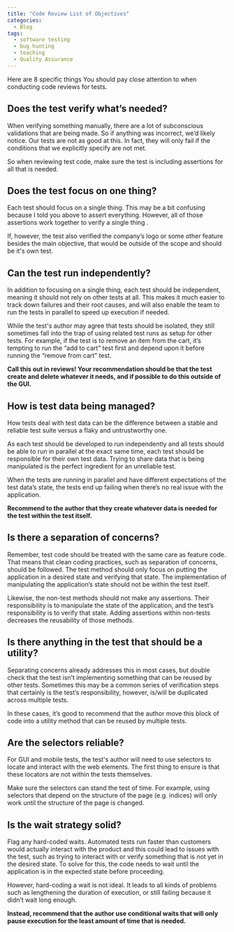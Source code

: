 ```yaml
---
title: "Code Review List of Objectives"
categories:
  - Blog
tags:
  - software testing
  - bug hunting
  - teaching
  - Quality Assurance
---
```


Here are 8 specific things You should pay close attention to when conducting code reviews for tests.


<h2>Does the test verify what’s needed?</h2>

When verifying something manually, there are a lot of subconscious validations that are being made. So if anything was incorrect, we’d likely notice. Our tests are not as good at this. In fact, they will only fail if the conditions that we explicitly specify are not met. 

So when reviewing test code, make sure the test is including assertions for all that is needed.

<h2>Does the test focus on one thing?</h2>

Each test should focus on a single thing. This may be a bit confusing because I told you above to assert everything. However, all of those assertions work together to verify a single thing .

If, however, the test also verified the company’s logo or some other feature besides the main objective, that would be outside of the scope and should be it's own test.

<h2>Can the test run independently?</h2>

In addition to focusing on a single thing, each test should be independent, meaning it should not rely on other tests at all. This makes it much easier to track down failures and their root causes, and will also enable the team to run the tests in parallel to speed up execution if needed.

While the test's author may agree that tests should be isolated, they still sometimes fall into the trap of using related test runs as setup for other tests. For example, if the test is to remove an item from the cart, it’s tempting to run the “add to cart” test first and depend upon it before running the “remove from cart” test. 

<b>Call this out in reviews! Your recommendation should be that the test create and delete whatever it needs, and if possible to do this outside of the GUI.</b>

<h2>How is test data being managed?</h2>

How tests deal with test data can be the difference between a stable and reliable test suite versus a flaky and untrustworthy one. 

As each test should be developed to run independently and all tests should be able to run in parallel at the exact same time, each test should be responsible for their own test data. Trying to share data that is being manipulated is the perfect ingredient for an unreliable test. 

When the tests are running in parallel and have different expectations of the test data’s state, the tests end up failing when there’s no real issue with the application. 

<b>Recommend to the author that they create whatever data is needed for the test within the test itself.</b>

<h2>Is there a separation of concerns?</h2>

Remember, test code should be treated with the same care as feature code. That means that clean coding practices, such as separation of concerns, should be followed. The test method should only focus on putting the application in a desired state and verifying that state. The implementation of manipulating the application’s state should not be within the test itself.

Likewise, the non-test methods should not make any assertions. Their responsibility is to manipulate the state of the application, and the test’s responsibility is to verify that state. Adding assertions within non-tests decreases the reusability of those methods.

<h2>Is there anything in the test that should be a utility?</h2>

Separating concerns already addresses this in most cases, but double check that the test isn’t implementing something that can be reused by other tests. Sometimes this may be a common series of verification steps that certainly is the test’s responsibility, however, is/will be duplicated across multiple tests.

In these cases, it’s good to recommend that the author move this block of code into a utility method that can be reused by multiple tests.

<h2>Are the selectors reliable?</h2>

For GUI and mobile tests, the test's author will need to use selectors to locate and interact with the web elements. The first thing to ensure is that these locators are not within the tests themselves. 

Make sure the selectors can stand the test of time. For example, using selectors that depend on the structure of the page (e.g. indices) will only work until the structure of the page is changed.

<h2>Is the wait strategy solid?</h2>

Flag any hard-coded waits. Automated tests run faster than customers would actually interact with the product and this could lead to issues with the test, such as trying to interact with or verify something that is not yet in the desired state. To solve for this, the code needs to wait until the application is in the expected state before proceeding.

However, hard-coding a wait is not ideal. It leads to all kinds of problems such as lengthening the duration of execution, or still failing because it didn’t wait long enough.

<b>Instead, recommend that the author use conditional waits that will only pause execution for the least amount of time that is needed.</b>